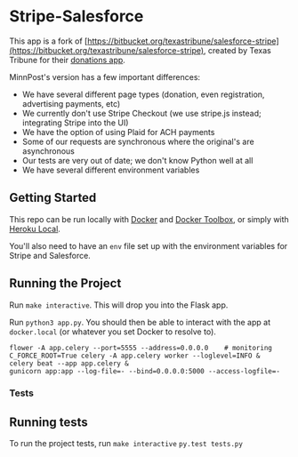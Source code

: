 Stripe-Salesforce
=================

This app is a fork of [https://bitbucket.org/texastribune/salesforce-stripe](https://bitbucket.org/texastribune/salesforce-stripe), created by Texas Tribune for their [donations app](http://support.texastribune.org/).

MinnPost's version has a few important differences:

- We have several different page types (donation, even registration, advertising payments, etc)
- We currently don't use Stripe Checkout (we use stripe.js instead; integrating Stripe into the UI)
- We have the option of using Plaid for ACH payments
- Some of our requests are synchronous where the original's are asynchronous
- Our tests are very out of date; we don't know Python well at all
- We have several different environment variables

Getting Started
---------------

This repo can be run locally with [Docker](https://www.docker.com/) and [Docker Toolbox](https://www.docker.com/docker-toolbox), or simply with [Heroku Local](https://devcenter.heroku.com/articles/heroku-local).

You'll also need to have an `env` file set up with the environment variables for Stripe and Salesforce.

Running the Project
-------------------

Run `make interactive`. This will drop you into the Flask app.

Run `python3 app.py`. You should then be able to interact with the app at `docker.local` (or whatever you set Docker to resolve to).
```
flower -A app.celery --port=5555 --address=0.0.0.0    # monitoring
C_FORCE_ROOT=True celery -A app.celery worker --loglevel=INFO &
celery beat --app app.celery &
gunicorn app:app --log-file=- --bind=0.0.0.0:5000 --access-logfile=-
```

### Tests

Running tests
-------------

To run the project tests, run
`make interactive`
`py.test tests.py`
